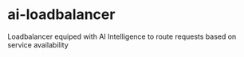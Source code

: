 # ai-loadbalancer
Loadbalancer equiped with AI Intelligence to route requests based on service availability 
